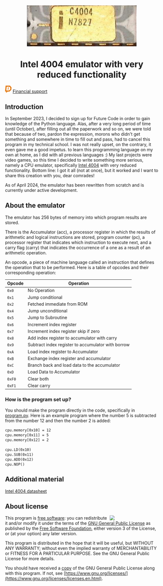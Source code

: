 <p align="center"><img src="https://github.com/YuraFX/i4004-py/blob/main/images/4004.png?raw=true" width="360"></p>
<h1 align="center">Intel 4004 emulator with very reduced functionality</h1>

![donate](https://github.com/YuraFX/i4004-py/blob/main/images/donation_alerts.png?raw=true) [Financial support](https://www.donationalerts.com/r/yura_fx)

## Introduction

In September 2023, I decided to sign up for Future Code in order to gain knowledge of the Python language. Alas, after a very long period of time (until October), 
after filling out all the paperwork and so on, we were told that because of two, pardon the expression, morons who didn't get something and somewhere 
in time to fill out and pass, had to cancel this program in my technical school. I was not really upset, on the contrary, it even gave me a good impetus. 
to learn this programming language on my own at home, as I did with all previous languages :) My last projects were 
video games, so this time I decided to write something more serious, namely a CPU emulator, specifically [Intel 4004](https://en.wikipedia.org/wiki/Intel_4004) with very reduced functionality. 
Bottom line: I got it all (not at once), but it worked and I want to share this creation with you, dear comrades!

As of April 2024, the emulator has been rewritten from scratch and is currently under active development.

## About the emulator

The emulator has 256 bytes of memory into which program results are stored.

There is the Accumulator (acc), a processor register in which the results of arithmetic and logical instructions are stored, 
program counter (pc), a processor register that indicates which instruction to execute next, and a carry flag (carry) that indicates 
the occurrence of a one as a result of an arithmetic operation.

An opcode, a piece of machine language called an instruction that defines the operation that to be performed. 
Here is a table of opcodes and their corresponding operation:

|Opcode|Operation                                                               |
|------|------------------------------------------------------------------------|
|`0x0` |No Operation                                                            |
|`0x1` |Jump conditional                                                        |
|`0x2` |Fetched immediate from ROM                                              |
|`0x4` |Jump unconditional                                                      |
|`0x5` |Jump to Subroutine                                                      |
|`0x6` |Increment index register                                                |
|`0x7` |Increment index register skip if zero                                   |
|`0x8` |Add index register to accumulator with carry                            |
|`0x9` |Subtract index register to accumulator with borrow                      |
|`0xA` |Load index register to Accumulator                                      |
|`0xB` |Exchange index register and accumulator                                 |
|`0xC` |Branch back and load data to the accumulator                            |
|`0xD` |Load Data to Accumulator                                                |
|`0xF0`|Clear both                                                              |
|`0xF1`|Clear carry                                                             |

### How is the program set up?

You should make the program directly in the code, specifically in [program.py](https://github.com/YuraFX/i4004-py/blob/main/src/program.py). 
Here is an example program where the number 5 is subtracted from the number 12 and then the number 2 is added:

```
cpu.memory[0x10] = 12
cpu.memory[0x11] = 5
cpu.memory[0x12] = 2

cpu.LD(0x10)
cpu.SUB(0x11)
cpu.ADD(0x12)
cpu.NOP()
```

## Additional material

[Intel 4004 datasheet](https://archive.org/download/intel-4004/intel-4004.pdf)

## About license

<img src="https://www.gnu.org/graphics/gplv3-with-text-136x68.png" width="160" align="right">

This program is [free software](https://www.gnu.org/philosophy/free-sw.en.html): you can redistribute it and/or modify it under the terms of the [GNU General Public License](https://www.gnu.org/licenses/gpl-3.0.en.html) as published by the [Free Software Foundation](https://www.fsf.org/), either version 3 of the License, or (at your option) any later version.

This program is distributed in the hope that it will be useful, but WITHOUT ANY WARRANTY; without even the implied warranty of MERCHANTABILITY or FITNESS FOR A PARTICULAR PURPOSE. See the GNU General Public License for more details.

You should have received a [copy](https://github.com/YuraFX/i4004-py/blob/main/LICENSE) of the GNU General Public License along with this program. If not, see [https://www.gnu.org/licenses/](https://www.gnu.org/licenses/licenses.en.html).
